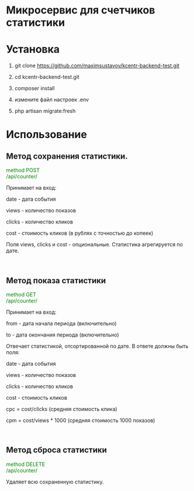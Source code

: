 <h1>Микросервис для счетчиков статистики</h1>
<h1>Установка</h1>
<ol>
<li>
<p>git clone <a href="https://github.com/maximsustavov/kcentr-backend-test.git">https://github.com/maximsustavov/kcentr-backend-test.git</a></p>
</li>
<li>
<p>cd kcentr-backend-test.git</p>
</li>
<li>
<p>composer install</p>
</li>
<li>
<p>измените файл настроек .env</p>
</li>
<li>
<p>php artisan migrate:fresh</p>
</li>
</ol>
<h1>Использование</h1>



<h2>Метод сохранения статистики.</h2>

<p style="color:green;">
method POST <br>
/api/counter/
</p>

Принимает на вход:

date - дата события

views - количество показов

clicks - количество кликов

cost - стоимость кликов (в рублях с точностью до копеек)

Поля views, clicks и cost - опциональные.
Статистика агрегируется по дате.

<br>
<h2>Метод показа статистики</h2>

<p style="color:green;">
method GET <br>
/api/counter/
</p>

Принимает на вход:

from - дата начала периода (включительно)

to - дата окончания периода (включительно)

Отвечает статистикой, отсортированной по дате. В ответе должны быть поля:

date - дата события

views - количество показов

clicks - количество кликов

cost - стоимость кликов

cpc = cost/clicks (средняя стоимость клика)

cpm = cost/views * 1000 (средняя стоимость 1000 показов)

<br>
<h2>Метод сброса статистики</h2>

<p style="color:green;">
method DELETE <br>
/api/counter/
</p>
Удаляет всю сохраненную статистику.
